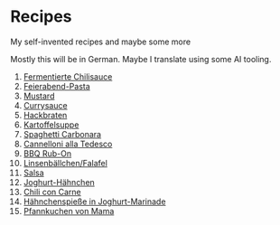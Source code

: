 # Recipes
My self-invented recipes and maybe some more

Mostly this will be in German. Maybe I translate using some AI tooling.

1) [Fermentierte Chilisauce](Fermentierte_Chilisauce.md)
2) [Feierabend-Pasta](FeierabendPasta.md)
3) [Mustard](Mustard.md)
4) [Currysauce](Currysauce.md)
5) [Hackbraten](Hackbraten.md)
6) [Kartoffelsuppe](Kartoffelsuppe.md)
7) [Spaghetti Carbonara](Spagehtti_Carbonara.md)
8) [Cannelloni alla Tedesco](Cannelloni_alla_tedesco.md)
9) [BBQ Rub-On](BBQ_RubOn.md)
10) [Linsenbällchen/Falafel](Linsenbällchen.md)
11) [Salsa](Salsa.md)
12) [Joghurt-Hähnchen](Joghurt-Hähnchen.md)
14) [Chili con Carne](Chili_con_Carne.md)
15) [Hähnchenspieße in Joghurt-Marinade](Hähnchenspieße_in_Joghurt_Marinade.md)
16) [Pfannkuchen von Mama](Pfannkuchen_von_Mama.md)